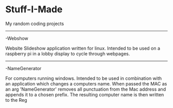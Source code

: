 # Stuff-I-Made
My random coding projects
*****************************
-Webshow 

  Website Slideshow application written for linux. Intended to be used on a raspberry pi in a lobby display to cycle through webpages.
*****************************  
-NameGenerator

  For computers running windows. Intended to be used in combination with an application which changes a computers name. When passed the MAC as an arg 'NameGenerator' removes all punctuation from the Mac address and appends it to a chosen prefix. The resulting computer name is then written to the Reg 
